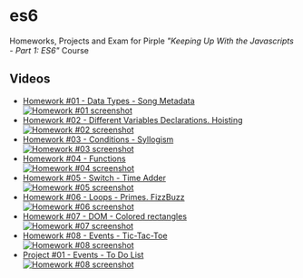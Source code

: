 # es6

Homeworks, Projects and Exam for Pirple _"Keeping Up With the Javascripts - Part 1: ES6"_ Course

## Videos

- [Homework #01 - Data Types - Song Metadata  
  ![Homework #01 screenshot](https://img.youtube.com/vi/oIfk2V9M_bo/default.jpg)](https://youtu.be/oIfk2V9M_bo)
- [Homework #02 - Different Variables Declarations. Hoisting  
  ![Homework #02 screenshot](https://img.youtube.com/vi/JTFirZ93CaM/default.jpg)](https://youtu.be/JTFirZ93CaM)
- [Homework #03 - Conditions - Syllogism  
  ![Homework #03 screenshot](https://img.youtube.com/vi/kpt3SFhPPeo/default.jpg)](https://youtu.be/kpt3SFhPPeo)
- [Homework #04 - Functions  
  ![Homework #04 screenshot](https://img.youtube.com/vi/oCUWujYuufQ/default.jpg)](https://youtu.be/oCUWujYuufQ)
- [Homework #05 - Switch - Time Adder  
  ![Homework #05 screenshot](https://img.youtube.com/vi/A45qROl3fso/default.jpg)](https://youtu.be/A45qROl3fso)
- [Homework #06 - Loops - Primes. FizzBuzz  
  ![Homework #06 screenshot](https://img.youtube.com/vi/m-lOreXJ37w/default.jpg)](https://youtu.be/m-lOreXJ37w)
- [Homework #07 - DOM - Colored rectangles  
  ![Homework #07 screenshot](https://img.youtube.com/vi/VKH-nYwjMPY/default.jpg)](https://youtu.be/VKH-nYwjMPY)
- [Homework #08 - Events - Tic-Tac-Toe  
  ![Homework #08 screenshot](https://img.youtube.com/vi/aSoTfKjJpyc/default.jpg)](https://youtu.be/aSoTfKjJpyc)
- [Project #01 - Events - To Do List  
  ![Homework #08 screenshot](https://img.youtube.com/vi//default.jpg)](https://youtu.be/)
